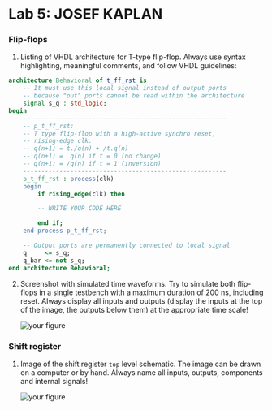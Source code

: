 # Lab 5: JOSEF KAPLAN

### Flip-flops

1. Listing of VHDL architecture for T-type flip-flop. Always use syntax highlighting, meaningful comments, and follow VHDL guidelines:

```vhdl
architecture Behavioral of t_ff_rst is
    -- It must use this local signal instead of output ports
    -- because "out" ports cannot be read within the architecture
    signal s_q : std_logic;
begin
    --------------------------------------------------------
    -- p_t_ff_rst:
    -- T type flip-flop with a high-active synchro reset,
    -- rising-edge clk.
    -- q(n+1) = t./q(n) + /t.q(n)
    -- q(n+1) =  q(n) if t = 0 (no change)
    -- q(n+1) = /q(n) if t = 1 (inversion)
    --------------------------------------------------------
    p_t_ff_rst : process(clk)
    begin
        if rising_edge(clk) then

        -- WRITE YOUR CODE HERE

        end if;
    end process p_t_ff_rst;

    -- Output ports are permanently connected to local signal
    q     <= s_q;
    q_bar <= not s_q;
end architecture Behavioral;
```

2. Screenshot with simulated time waveforms. Try to simulate both flip-flops in a single testbench with a maximum duration of 200 ns, including reset. Always display all inputs and outputs (display the inputs at the top of the image, the outputs below them) at the appropriate time scale!

   ![your figure]()

### Shift register

1. Image of the shift register `top` level schematic. The image can be drawn on a computer or by hand. Always name all inputs, outputs, components and internal signals!

   ![your figure]()
